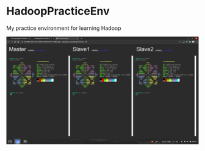 # HadoopPracticeEnv
My practice environment for learning Hadoop

![screenshot](https://raw.githubusercontent.com/lixinyang123/HadoopPracticeEnv/main/image.png)

